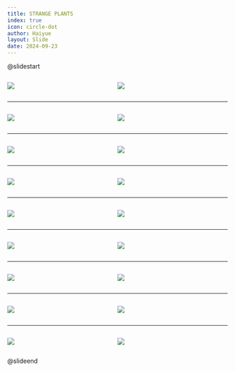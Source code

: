 ```yaml
---
title: STRANGE PLANTS
index: true
icon: circle-dot
author: Haiyue
layout: Slide
date: 2024-09-23
---
```

 
@slidestart

<div style="display:flex">
<div style="flex:1">

![](/reading/english/Level-K/STRANGE%20PLANTS/001.webp)
</div>
<div style="flex:1">

![](/reading/english/Level-K/STRANGE%20PLANTS/002.webp)
</div>
</div>

---

<div style="display:flex">
<div style="flex:1">

![](/reading/english/Level-K/STRANGE%20PLANTS/003.webp)
</div>
<div style="flex:1">

![](/reading/english/Level-K/STRANGE%20PLANTS/004.webp)
</div>
</div>

---

<div style="display:flex">
<div style="flex:1">

![](/reading/english/Level-K/STRANGE%20PLANTS/005.webp)
</div>
<div style="flex:1">

![](/reading/english/Level-K/STRANGE%20PLANTS/006.webp)
</div>
</div>

---

<div style="display:flex">
<div style="flex:1">

![](/reading/english/Level-K/STRANGE%20PLANTS/007.webp)
</div>
<div style="flex:1">

![](/reading/english/Level-K/STRANGE%20PLANTS/008.webp)
</div>
</div>

---

<div style="display:flex">
<div style="flex:1">

![](/reading/english/Level-K/STRANGE%20PLANTS/009.webp)
</div>
<div style="flex:1">

![](/reading/english/Level-K/STRANGE%20PLANTS/010.webp)
</div>
</div>

---

<div style="display:flex">
<div style="flex:1">

![](/reading/english/Level-K/STRANGE%20PLANTS/011.webp)
</div>
<div style="flex:1">

![](/reading/english/Level-K/STRANGE%20PLANTS/012.webp)
</div>
</div>

---

<div style="display:flex">
<div style="flex:1">

![](/reading/english/Level-K/STRANGE%20PLANTS/013.webp)
</div>
<div style="flex:1">

![](/reading/english/Level-K/STRANGE%20PLANTS/014.webp)
</div>
</div>

---

<div style="display:flex">
<div style="flex:1">

![](/reading/english/Level-K/STRANGE%20PLANTS/015.webp)
</div>
<div style="flex:1">

![](/reading/english/Level-K/STRANGE%20PLANTS/016.webp)
</div>
</div>

---

<div style="display:flex">
<div style="flex:1">

![](/reading/english/Level-K/STRANGE%20PLANTS/017.webp)
</div>
<div style="flex:1">

![](/reading/english/Level-K/STRANGE%20PLANTS/018.webp)
</div>
</div>

@slideend